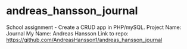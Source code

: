 # andreas_hansson_journal
School assignment - Create a CRUD app in PHP/mySQL.
Project Name: Journal
My Name: Andreas Hansson
Link to repo: https://github.com/AndreasHansson1/andreas_hansson_journal